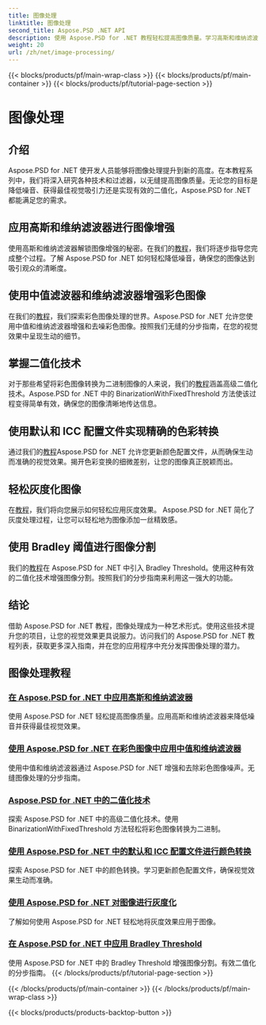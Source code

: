```yaml
---
title: 图像处理
linktitle: 图像处理
second_title: Aspose.PSD .NET API
description: 使用 Aspose.PSD for .NET 教程轻松提高图像质量。学习高斯和维纳滤波器、颜色转换、二值化等技术。
weight: 20
url: /zh/net/image-processing/
---
```


{{< blocks/products/pf/main-wrap-class >}}
{{< blocks/products/pf/main-container >}}
{{< blocks/products/pf/tutorial-page-section >}}

# 图像处理


## 介绍

Aspose.PSD for .NET 使开发人员能够将图像处理提升到新的高度。在本教程系列中，我们将深入研究各种技术和过滤器，以无缝提高图像质量。无论您的目标是降低噪音、获得最佳视觉吸引力还是实现有效的二值化，Aspose.PSD for .NET 都能满足您的需求。

## 应用高斯和维纳滤波器进行图像增强
使用高斯和维纳滤波器解锁图像增强的秘密。在我们的[教程](./apply-gaussian-wiener-filters/)，我们将逐步指导您完成整个过程。了解 Aspose.PSD for .NET 如何轻松降低噪音，确保您的图像达到吸引观众的清晰度。

## 使用中值滤波器和维纳滤波器增强彩色图像
在我们的[教程](./apply-median-wiener-filters-color-images/)，我们探索彩色图像处理的世界。Aspose.PSD for .NET 允许您使用中值和维纳滤波器增强和去噪彩色图像。按照我们无缝的分步指南，在您的视觉效果中呈现生动的细节。

## 掌握二值化技术
对于那些希望将彩色图像转换为二进制图像的人来说，我们的[教程](./binarization-techniques/)涵盖高级二值化技术。Aspose.PSD for .NET 中的 BinarizationWithFixedThreshold 方法使该过程变得简单有效，确保您的图像清晰地传达信息。

## 使用默认和 ICC 配置文件实现精确的色彩转换
通过我们的[教程](./color-conversion-default-icc-profiles/)Aspose.PSD for .NET 允许您更新颜色配置文件，从而确保生动而准确的视觉效果。揭开色彩变换的细微差别，让您的图像真正脱颖而出。

## 轻松灰度化图像
在[教程](./grayscaling-images/)，我们将向您展示如何轻松应用灰度效果。 Aspose.PSD for .NET 简化了灰度处理过程，让您可以轻松地为图像添加一丝精致感。

## 使用 Bradley 阈值进行图像分割
我们的[教程](./apply-bradley-threshold/)在 Aspose.PSD for .NET 中引入 Bradley Threshold。使用这种有效的二值化技术增强图像分割。按照我们的分步指南来利用这一强大的功能。

## 结论
借助 Aspose.PSD for .NET 教程，图像处理成为一种艺术形式。使用这些技术提升您的项目，让您的视觉效果更具说服力。访问我们的 Aspose.PSD for .NET 教程列表，获取更多深入指南，并在您的应用程序中充分发挥图像处理的潜力。

## 图像处理教程
### [在 Aspose.PSD for .NET 中应用高斯和维纳滤波器](./apply-gaussian-wiener-filters/)
使用 Aspose.PSD for .NET 轻松提高图像质量。应用高斯和维纳滤波器来降低噪音并获得最佳视觉效果。
### [使用 Aspose.PSD for .NET 在彩色图像中应用中值和维纳滤波器](./apply-median-wiener-filters-color-images/)
使用中值和维纳滤波器通过 Aspose.PSD for .NET 增强和去除彩色图像噪声。无缝图像处理的分步指南。
### [Aspose.PSD for .NET 中的二值化技术](./binarization-techniques/)
探索 Aspose.PSD for .NET 中的高级二值化技术。使用 BinarizationWithFixedThreshold 方法轻松将彩色图像转换为二进制。
### [使用 Aspose.PSD for .NET 中的默认和 ICC 配置文件进行颜色转换](./color-conversion-default-icc-profiles/)
探索 Aspose.PSD for .NET 中的颜色转换。学习更新颜色配置文件，确保视觉效果生动而准确。
### [使用 Aspose.PSD for .NET 对图像进行灰度化](./grayscaling-images/)
了解如何使用 Aspose.PSD for .NET 轻松地将灰度效果应用于图像。
### [在 Aspose.PSD for .NET 中应用 Bradley Threshold](./apply-bradley-threshold/)
使用 Aspose.PSD for .NET 中的 Bradley Threshold 增强图像分割。有效二值化的分步指南。
{{< /blocks/products/pf/tutorial-page-section >}}

{{< /blocks/products/pf/main-container >}}
{{< /blocks/products/pf/main-wrap-class >}}

{{< blocks/products/products-backtop-button >}}
